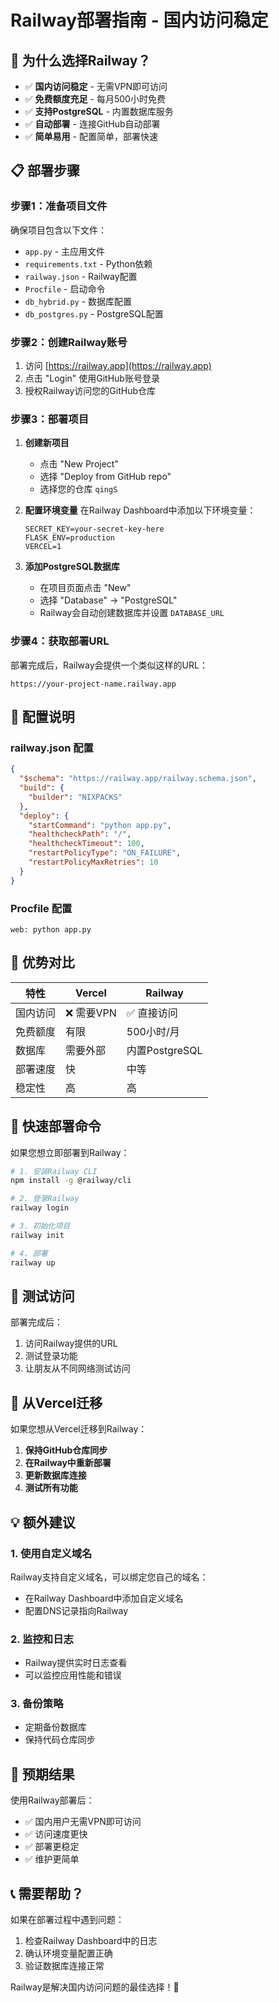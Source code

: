 # Railway部署指南 - 国内访问稳定

## 🚀 为什么选择Railway？

- ✅ **国内访问稳定** - 无需VPN即可访问
- ✅ **免费额度充足** - 每月500小时免费
- ✅ **支持PostgreSQL** - 内置数据库服务
- ✅ **自动部署** - 连接GitHub自动部署
- ✅ **简单易用** - 配置简单，部署快速

## 📋 部署步骤

### 步骤1：准备项目文件

确保项目包含以下文件：
- `app.py` - 主应用文件
- `requirements.txt` - Python依赖
- `railway.json` - Railway配置
- `Procfile` - 启动命令
- `db_hybrid.py` - 数据库配置
- `db_postgres.py` - PostgreSQL配置

### 步骤2：创建Railway账号

1. 访问 [https://railway.app](https://railway.app)
2. 点击 "Login" 使用GitHub账号登录
3. 授权Railway访问您的GitHub仓库

### 步骤3：部署项目

1. **创建新项目**
   - 点击 "New Project"
   - 选择 "Deploy from GitHub repo"
   - 选择您的仓库 `qingS`

2. **配置环境变量**
   在Railway Dashboard中添加以下环境变量：
   ```
   SECRET_KEY=your-secret-key-here
   FLASK_ENV=production
   VERCEL=1
   ```

3. **添加PostgreSQL数据库**
   - 在项目页面点击 "New"
   - 选择 "Database" → "PostgreSQL"
   - Railway会自动创建数据库并设置 `DATABASE_URL`

### 步骤4：获取部署URL

部署完成后，Railway会提供一个类似这样的URL：
```
https://your-project-name.railway.app
```

## 🔧 配置说明

### railway.json 配置
```json
{
  "$schema": "https://railway.app/railway.schema.json",
  "build": {
    "builder": "NIXPACKS"
  },
  "deploy": {
    "startCommand": "python app.py",
    "healthcheckPath": "/",
    "healthcheckTimeout": 100,
    "restartPolicyType": "ON_FAILURE",
    "restartPolicyMaxRetries": 10
  }
}
```

### Procfile 配置
```
web: python app.py
```

## 🎯 优势对比

| 特性 | Vercel | Railway |
|------|--------|---------|
| 国内访问 | ❌ 需要VPN | ✅ 直接访问 |
| 免费额度 | 有限 | 500小时/月 |
| 数据库 | 需要外部 | 内置PostgreSQL |
| 部署速度 | 快 | 中等 |
| 稳定性 | 高 | 高 |

## 🚀 快速部署命令

如果您想立即部署到Railway：

```bash
# 1. 安装Railway CLI
npm install -g @railway/cli

# 2. 登录Railway
railway login

# 3. 初始化项目
railway init

# 4. 部署
railway up
```

## 📱 测试访问

部署完成后：
1. 访问Railway提供的URL
2. 测试登录功能
3. 让朋友从不同网络测试访问

## 🔄 从Vercel迁移

如果您想从Vercel迁移到Railway：

1. **保持GitHub仓库同步**
2. **在Railway中重新部署**
3. **更新数据库连接**
4. **测试所有功能**

## 💡 额外建议

### 1. 使用自定义域名
Railway支持自定义域名，可以绑定您自己的域名：
- 在Railway Dashboard中添加自定义域名
- 配置DNS记录指向Railway

### 2. 监控和日志
- Railway提供实时日志查看
- 可以监控应用性能和错误

### 3. 备份策略
- 定期备份数据库
- 保持代码仓库同步

## 🎉 预期结果

使用Railway部署后：
- ✅ 国内用户无需VPN即可访问
- ✅ 访问速度更快
- ✅ 部署更稳定
- ✅ 维护更简单

## 📞 需要帮助？

如果在部署过程中遇到问题：
1. 检查Railway Dashboard中的日志
2. 确认环境变量配置正确
3. 验证数据库连接正常

Railway是解决国内访问问题的最佳选择！🚀
